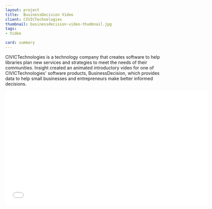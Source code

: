 ```yaml
---
layout: project
title:  BusinessDecision Video
client: CIVICTechnologies
thumbnail: businessdecision-video-thumbnail.jpg
tags:
- Video

card: summary
---
```


CIVICTechnologies is a technology company that creates software to help libraries plan new services and strategies to meet the needs of their communities. Insight created an animated introductory video for one of CIVICTechnologies' software products, BusinessDecision, which provides data to help small businesses and entrepreneurs make better informed decisions.

<iframe src="//fast.wistia.net/embed/iframe/6o7cph3c3o?videoFoam=true" allowtransparency="true" frameborder="0" scrolling="no" class="wistia_embed" name="wistia_embed" allowfullscreen mozallowfullscreen webkitallowfullscreen oallowfullscreen msallowfullscreen width="640" height="360"></iframe><script src="//fast.wistia.net/assets/external/iframe-api-v1.js"></script>